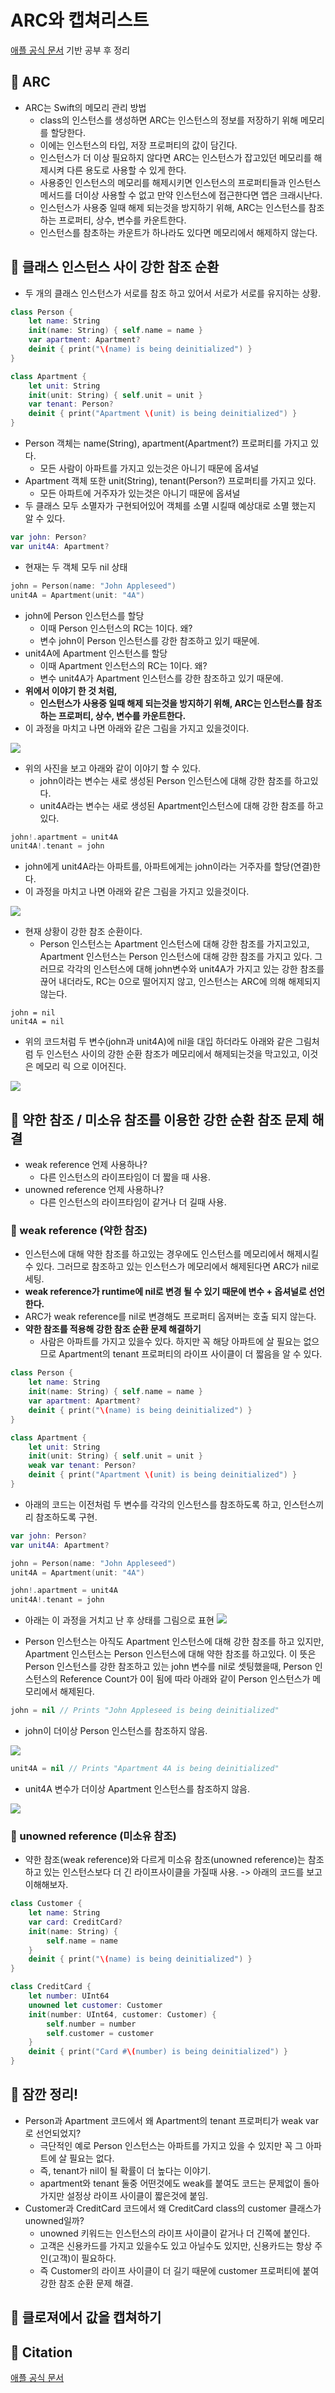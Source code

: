 # ARC와 캡쳐리스트

[애플 공식 문서](https://docs.swift.org/swift-book/LanguageGuide/AutomaticReferenceCounting.html) 기반 공부 후 정리

## 🍎 ARC
- ARC는 Swift의 메모리 관리 방법
    - class의 인스턴스를 생성하면 ARC는 인스턴스의 정보를 저장하기 위해 메모리를 할당한다.
    - 이에는 인스턴스의 타입, 저장 프로퍼티의 값이 담긴다. 
    - 인스턴스가 더 이상 필요하지 않다면 ARC는 인스턴스가 잡고있던 메모리를 해제시켜 다른 용도로 사용할 수 있게 한다.
    - 사용중인 인스턴스의 메모리를 해제시키면 인스턴스의 프로퍼티들과 인스턴스 메서드를 더이상 사용할 수 없고 만약 인스턴스에 접근한다면 앱은 크래시난다.
    - 인스턴스가 사용중 일때 해제 되는것을 방지하기 위해, ARC는 인스턴스를 참조하는 프로퍼티, 상수, 변수를 카운트한다.
    - 인스턴스를 참초하는 카운트가 하나라도 있다면 메모리에서 해제하지 않는다.

## 🍎 클래스 인스턴스 사이 강한 참조 순환
- 두 개의 클래스 인스턴스가 서로를 참조 하고 있어서 서로가 서로를 유지하는 상황.

```swift
class Person {
    let name: String
    init(name: String) { self.name = name }
    var apartment: Apartment?
    deinit { print("\(name) is being deinitialized") }
}

class Apartment {
    let unit: String
    init(unit: String) { self.unit = unit }
    var tenant: Person?
    deinit { print("Apartment \(unit) is being deinitialized") }
}
```

- Person 객체는 name(String), apartment(Apartment?) 프로퍼티를 가지고 있다.
    - 모든 사람이 아파트를 가지고 있는것은 아니기 때문에 옵셔널
- Apartment 객체 또한 unit(String), tenant(Person?) 프로퍼티를 가지고 있다.
    - 모든 아파트에 거주자가 있는것은 아니기 때문에 옵셔널
- 두 클래스 모두 소멸자가 구현되어있어 객체를 소멸 시킬때 예상대로 소멸 했는지 알 수 있다.

```swift
var john: Person?
var unit4A: Apartment?
```
- 현재는 두 객체 모두 nil 상태

```swift
john = Person(name: "John Appleseed")
unit4A = Apartment(unit: "4A")
```
- john에 Person 인스턴스를 할당
    - 이때 Person 인스턴스의 RC는 1이다. 왜?
    - 변수 john이 Person 인스턴스를 강한 참조하고 있기 때문에.
- unit4A에 Apartment 인스턴스를 할당
    - 이때 Apartment 인스턴스의 RC는 1이다. 왜?
    - 변수 unit4A가 Apartment 인스턴스를 강한 참조하고 있기 때문에.
- **위에서 이야기 한 것 처럼,**
    - **인스턴스가 사용중 일때 해제 되는것을 방지하기 위해, ARC는 인스턴스를 참조하는 프로퍼티, 상수, 변수를 카운트한다.**
- 이 과정을 마치고 나면 아래와 같은 그림을 가지고 있을것이다.

![](https://i.imgur.com/iTzMibo.png)


- 위의 사진을 보고 아래와 같이 이야기 할 수 있다.
    - john이라는 변수는 새로 생성된 Person 인스턴스에 대해 강한 참조를 하고있다.
    - unit4A라는 변수는 새로 생성된 Apartment인스턴스에 대해 강한 참조를 하고있다.

```swift
john!.apartment = unit4A
unit4A!.tenant = john
```
- john에게 unit4A라는 아파트를, 아파트에게는 john이라는 거주자를 할당(연결)한다.
- 이 과정을 마치고 나면 아래와 같은 그림을 가지고 있을것이다.

![](https://i.imgur.com/iNEsFJy.png)


- 현재 상황이 강한 참조 순환이다.
    - Person 인스턴스는 Apartment 인스턴스에 대해 강한 참조를 가지고있고, Apartment 인스턴스는 Person 인스턴스에 대해 강한 참조를 가지고 있다. 그러므로 각각의 인스턴스에 대해 john변수와 unit4A가 가지고 있는 강한 참조를 끊어 내더라도, RC는 0으로 떨어지지 않고, 인스턴스는 ARC에 의해 해제되지 않는다.

```swift=
john = nil
unit4A = nil
```
- 위의 코드처럼 두 변수(john과 unit4A)에 nil을 대입 하더라도 아래와 같은 그림처럼 두 인스턴스 사이의 강한 순환 참조가 메모리에서 해제되는것을 막고있고, 이것은 메모리 릭 으로 이어진다.

![](https://i.imgur.com/idbZdpx.png)


## 🍎 약한 참조 / 미소유 참조를 이용한 강한 순환 참조 문제 해결
- weak reference 언제 사용하나?
    - 다른 인스턴스의 라이프타임이 더 짧을 때 사용.
- unowned reference 언제 사용하나?
    - 다른 인스턴스의 라이프타임이 같거나 더 길때 사용.

### 📖 weak reference (약한 참조)
- 인스턴스에 대해 약한 참조를 하고있는 경우에도 인스턴스를 메모리에서 해제시킬 수 있다. 그러므로 참조하고 있는 인스턴스가 메모리에서 해제된다면 ARC가 nil로 세팅.
- **weak reference가 runtime에 nil로 변경 될 수 있기 때문에 변수 + 옵셔널로 선언한다.**
- ARC가 weak reference를 nil로 변경해도 프로퍼티 옵져버는 호출 되지 않는다.
- **약한 참조를 적용해 강한 참조 순환 문제 해결하기**
    - 사람은 아파트를 가지고 있을수 있다. 하지만 꼭 해당 아파트에 살 필요는 없으므로 Apartment의 tenant 프로퍼티의 라이프 사이클이 더 짧음을 알 수 있다.
```swift
class Person {
    let name: String
    init(name: String) { self.name = name }
    var apartment: Apartment?
    deinit { print("\(name) is being deinitialized") }
}

class Apartment {
    let unit: String
    init(unit: String) { self.unit = unit }
    weak var tenant: Person?
    deinit { print("Apartment \(unit) is being deinitialized") }
}
```
- 아래의 코드는 이전처럼 두 변수를 각각의 인스턴스를 참조하도록 하고, 인스턴스끼리 참조하도록 구현.
```swift
var john: Person?
var unit4A: Apartment?

john = Person(name: "John Appleseed")
unit4A = Apartment(unit: "4A")

john!.apartment = unit4A
unit4A!.tenant = john
```
- 아래는 이 과정을 거치고 난 후 상태를 그림으로 표현
![](https://i.imgur.com/CFqwJEe.png)

- Person 인스턴스는 아직도 Apartment 인스턴스에 대해 강한 참조를 하고 있지만, Apartment 인스턴스는 Person 인스턴스에 대해 약한 참조를 하고있다. 이 뜻은 Person 인스턴스를 강한 참조하고 있는 john 변수를 nil로 셋팅했을때, Person 인스턴스의 Reference Count가 0이 됨에 따라 아래와 같이 Person 인스턴스가 메모리에서 해제된다.

```swift
john = nil // Prints "John Appleseed is being deinitialized"
```
- john이 더이상 Person 인스턴스를 참조하지 않음.

![](https://i.imgur.com/jrhcGYe.png)

```swift
unit4A = nil // Prints "Apartment 4A is being deinitialized"
```
- unit4A 변수가 더이상 Apartment 인스턴스를 참조하지 않음.

![](https://i.imgur.com/d02GSq4.png)


### 📖 unowned reference (미소유 참조)
- 약한 참조(weak reference)와 다르게 미소유 참조(unowned reference)는 참조하고 있는 인스턴스보다 더 긴 라이프사이클을 가질때 사용. -> 아래의 코드를 보고 이해해보자.

```swift
class Customer {
    let name: String
    var card: CreditCard?
    init(name: String) {
        self.name = name
    }
    deinit { print("\(name) is being deinitialized") }
}

class CreditCard {
    let number: UInt64
    unowned let customer: Customer
    init(number: UInt64, customer: Customer) {
        self.number = number
        self.customer = customer
    }
    deinit { print("Card #\(number) is being deinitialized") }
}
```

## 🍎 잠깐 정리!
- Person과 Apartment 코드에서 왜 Apartment의 tenant 프로퍼티가 weak var로 선언되었지?
    - 극단적인 예로 Person 인스턴스는 아파트를 가지고 있을 수 있지만 꼭 그 아파트에 살 필요는 없다.
    - 즉, tenant가 nil이 될 확률이 더 높다는 이야기.
    - apartment와 tenant 둘중 어떤것에도 weak를 붙여도 코드는 문제없이 돌아가지만 설정상 라이프 사이클이 짧은것에 붙임.
- Customer과 CreditCard 코드에서 왜 CreditCard class의 customer 클래스가 unowned일까?
    - unowned 키워드는 인스턴스의 라이프 사이클이 같거나 더 긴쪽에 붙인다.
    - 고객은 신용카드를 가지고 있을수도 있고 아닐수도 있지만, 신용카드는 항상 주인(고객)이 필요하다.
    - 즉 Customer의 라이프 사이클이 더 길기 때문에 customer 프로퍼티에 붙여 강한 참조 순환 문제 해결.



## 🍎 클로져에서 값을 캡쳐하기

## 🍎 Citation
[애플 공식 문서](https://docs.swift.org/swift-book/LanguageGuide/AutomaticReferenceCounting.html)

